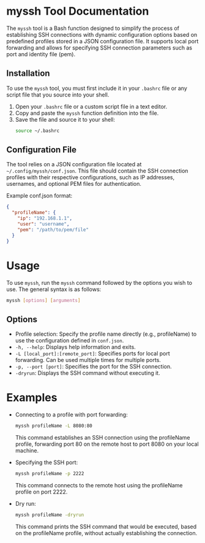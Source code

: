 # myssh Tool Documentation

The `myssh` tool is a Bash function designed to simplify the process of establishing SSH connections with dynamic configuration options based on predefined profiles stored in a JSON configuration file. It supports local port forwarding and allows for specifying SSH connection parameters such as port and identity file (pem).

## Installation

To use the `myssh` tool, you must first include it in your `.bashrc` file or any script file that you source into your shell.

1. Open your `.bashrc` file or a custom script file in a text editor.
2. Copy and paste the `myssh` function definition into the file.
3. Save the file and source it to your shell:
   ```bash
   source ~/.bashrc
   ```

## Configuration File

The tool relies on a JSON configuration file located at 
`~/.config/myssh/conf.json`. This file should contain the SSH connection 
profiles with their respective configurations, such as IP addresses, 
usernames, and optional PEM files for authentication.

Example conf.json format:
```json
{
  "profileName": {
    "ip": "192.168.1.1",
    "user": "username",
    "pem": "/path/to/pem/file"
  }
}
```

# Usage

To use `myssh`, run the `myssh` command followed by the options you wish to 
use. The general syntax is as follows:
```bash
myssh [options] [arguments]
```

## Options

* Profile selection: Specify the profile name directly (e.g., profileName) to 
use the configuration defined in `conf.json`.
* `-h, --help`: Displays help information and exits.
* `-L [local_port]:[remote_port]`: Specifies ports for local port forwarding. 
   Can be used multiple times for multiple ports.
*  `-p, --port [port]`: Specifies the port for the SSH connection.
*  `-dryrun`: Displays the SSH command without executing it.

# Examples

* Connecting to a profile with port forwarding:

  ```bash
  myssh profileName -L 8080:80
  ```
  
  This command establishes an SSH connection using the profileName profile, 
  forwarding port 80 on the remote host to port 8080 on your local machine.

* Specifying the SSH port:

  ```bash
  myssh profileName -p 2222
  ```

  This command connects to the remote host using the profileName profile on 
  port 2222.

* Dry run:

  ```bash
  myssh profileName -dryrun
  ```

  This command prints the SSH command that would be executed, based on the 
  profileName profile, without actually establishing the connection.
